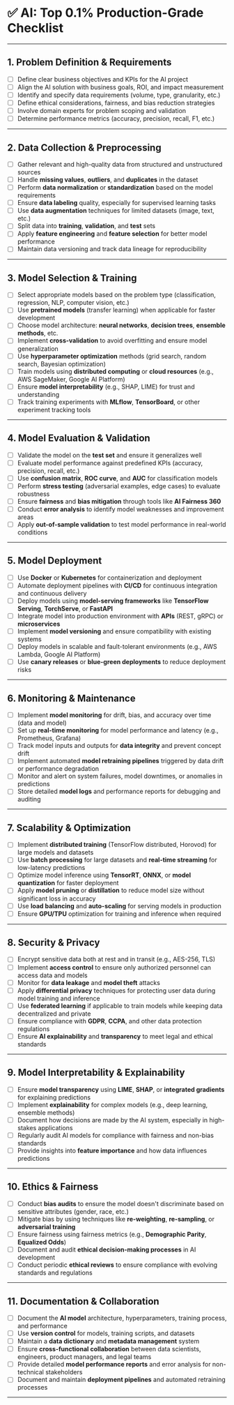 

# ✅ AI: Top 0.1% Production-Grade Checklist

---

## 1. **Problem Definition & Requirements**

* [ ] Define clear business objectives and KPIs for the AI project
* [ ] Align the AI solution with business goals, ROI, and impact measurement
* [ ] Identify and specify data requirements (volume, type, granularity, etc.)
* [ ] Define ethical considerations, fairness, and bias reduction strategies
* [ ] Involve domain experts for problem scoping and validation
* [ ] Determine performance metrics (accuracy, precision, recall, F1, etc.)

---

## 2. **Data Collection & Preprocessing**

* [ ] Gather relevant and high-quality data from structured and unstructured sources
* [ ] Handle **missing values**, **outliers**, and **duplicates** in the dataset
* [ ] Perform **data normalization** or **standardization** based on the model requirements
* [ ] Ensure **data labeling** quality, especially for supervised learning tasks
* [ ] Use **data augmentation** techniques for limited datasets (image, text, etc.)
* [ ] Split data into **training**, **validation**, and **test** sets
* [ ] Apply **feature engineering** and **feature selection** for better model performance
* [ ] Maintain data versioning and track data lineage for reproducibility

---

## 3. **Model Selection & Training**

* [ ] Select appropriate models based on the problem type (classification, regression, NLP, computer vision, etc.)
* [ ] Use **pretrained models** (transfer learning) when applicable for faster development
* [ ] Choose model architecture: **neural networks**, **decision trees**, **ensemble methods**, etc.
* [ ] Implement **cross-validation** to avoid overfitting and ensure model generalization
* [ ] Use **hyperparameter optimization** methods (grid search, random search, Bayesian optimization)
* [ ] Train models using **distributed computing** or **cloud resources** (e.g., AWS SageMaker, Google AI Platform)
* [ ] Ensure **model interpretability** (e.g., SHAP, LIME) for trust and understanding
* [ ] Track training experiments with **MLflow**, **TensorBoard**, or other experiment tracking tools

---

## 4. **Model Evaluation & Validation**

* [ ] Validate the model on the **test set** and ensure it generalizes well
* [ ] Evaluate model performance against predefined KPIs (accuracy, precision, recall, etc.)
* [ ] Use **confusion matrix**, **ROC curve**, and **AUC** for classification models
* [ ] Perform **stress testing** (adversarial examples, edge cases) to evaluate robustness
* [ ] Ensure **fairness** and **bias mitigation** through tools like **AI Fairness 360**
* [ ] Conduct **error analysis** to identify model weaknesses and improvement areas
* [ ] Apply **out-of-sample validation** to test model performance in real-world conditions

---

## 5. **Model Deployment**

* [ ] Use **Docker** or **Kubernetes** for containerization and deployment
* [ ] Automate deployment pipelines with **CI/CD** for continuous integration and continuous delivery
* [ ] Deploy models using **model-serving frameworks** like **TensorFlow Serving**, **TorchServe**, or **FastAPI**
* [ ] Integrate model into production environment with **APIs** (REST, gRPC) or **microservices**
* [ ] Implement **model versioning** and ensure compatibility with existing systems
* [ ] Deploy models in scalable and fault-tolerant environments (e.g., AWS Lambda, Google AI Platform)
* [ ] Use **canary releases** or **blue-green deployments** to reduce deployment risks

---

## 6. **Monitoring & Maintenance**

* [ ] Implement **model monitoring** for drift, bias, and accuracy over time (data and model)
* [ ] Set up **real-time monitoring** for model performance and latency (e.g., Prometheus, Grafana)
* [ ] Track model inputs and outputs for **data integrity** and prevent concept drift
* [ ] Implement automated **model retraining pipelines** triggered by data drift or performance degradation
* [ ] Monitor and alert on system failures, model downtimes, or anomalies in predictions
* [ ] Store detailed **model logs** and performance reports for debugging and auditing

---

## 7. **Scalability & Optimization**

* [ ] Implement **distributed training** (TensorFlow distributed, Horovod) for large models and datasets
* [ ] Use **batch processing** for large datasets and **real-time streaming** for low-latency predictions
* [ ] Optimize model inference using **TensorRT**, **ONNX**, or **model quantization** for faster deployment
* [ ] Apply **model pruning** or **distillation** to reduce model size without significant loss in accuracy
* [ ] Use **load balancing** and **auto-scaling** for serving models in production
* [ ] Ensure **GPU/TPU** optimization for training and inference when required

---

## 8. **Security & Privacy**

* [ ] Encrypt sensitive data both at rest and in transit (e.g., AES-256, TLS)
* [ ] Implement **access control** to ensure only authorized personnel can access data and models
* [ ] Monitor for **data leakage** and **model theft** attacks
* [ ] Apply **differential privacy** techniques for protecting user data during model training and inference
* [ ] Use **federated learning** if applicable to train models while keeping data decentralized and private
* [ ] Ensure compliance with **GDPR**, **CCPA**, and other data protection regulations
* [ ] Ensure **AI explainability** and **transparency** to meet legal and ethical standards

---

## 9. **Model Interpretability & Explainability**

* [ ] Ensure **model transparency** using **LIME**, **SHAP**, or **integrated gradients** for explaining predictions
* [ ] Implement **explainability** for complex models (e.g., deep learning, ensemble methods)
* [ ] Document how decisions are made by the AI system, especially in high-stakes applications
* [ ] Regularly audit AI models for compliance with fairness and non-bias standards
* [ ] Provide insights into **feature importance** and how data influences predictions

---

## 10. **Ethics & Fairness**

* [ ] Conduct **bias audits** to ensure the model doesn't discriminate based on sensitive attributes (gender, race, etc.)
* [ ] Mitigate bias by using techniques like **re-weighting**, **re-sampling**, or **adversarial training**
* [ ] Ensure fairness using fairness metrics (e.g., **Demographic Parity**, **Equalized Odds**)
* [ ] Document and audit **ethical decision-making processes** in AI development
* [ ] Conduct periodic **ethical reviews** to ensure compliance with evolving standards and regulations

---

## 11. **Documentation & Collaboration**

* [ ] Document the **AI model** architecture, hyperparameters, training process, and performance
* [ ] Use **version control** for models, training scripts, and datasets
* [ ] Maintain a **data dictionary** and **metadata management** system
* [ ] Ensure **cross-functional collaboration** between data scientists, engineers, product managers, and legal teams
* [ ] Provide detailed **model performance reports** and error analysis for non-technical stakeholders
* [ ] Document and maintain **deployment pipelines** and automated retraining processes

---

